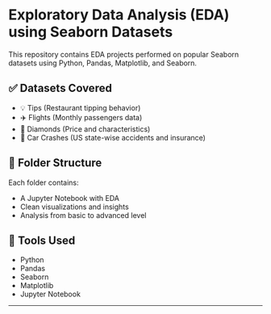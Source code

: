 # Exploratory Data Analysis (EDA) using Seaborn Datasets

This repository contains EDA projects performed on popular Seaborn datasets using Python, Pandas, Matplotlib, and Seaborn.

## ✅ Datasets Covered

- 💡 Tips (Restaurant tipping behavior)
- ✈️ Flights (Monthly passengers data)
- 💎 Diamonds (Price and characteristics)
- 🚗 Car Crashes (US state-wise accidents and insurance)

## 📁 Folder Structure

Each folder contains:
- A Jupyter Notebook with EDA
- Clean visualizations and insights
- Analysis from basic to advanced level

## 🔧 Tools Used

- Python
- Pandas
- Seaborn
- Matplotlib
- Jupyter Notebook

---



